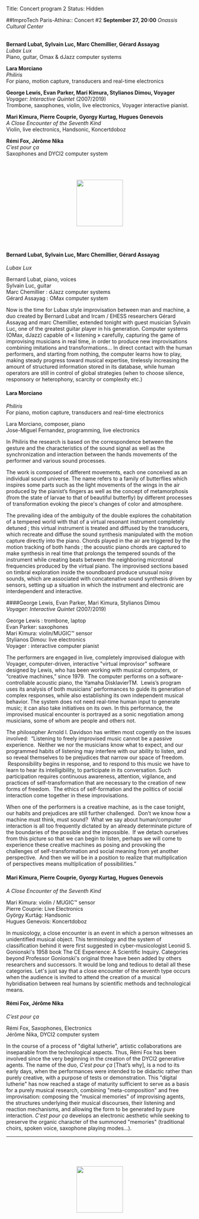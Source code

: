 Title: Concert program 2
Status: Hidden

##ImproTech Paris-Athina::  Concert  #2
**September 27, 20:00** *Onassis Cultural Center*  
<br>

**Bernard Lubat, Sylvain Luc, Marc Chemillier, Gérard Assayag**  
*Lubax Lux*  
Piano, guitar, Omax & dJazz computer systems

**Lara Morciano**  
*Philiris*  
For piano, motion capture, transducers and real-time electronics

**George Lewis, Evan Parker, Mari Kimura, Stylianos Dimou, Voyager**  
*Voyager: Interactive Quintet* (2007/2019)  
Trombone, saxophones, violin, live electronics, Voyager interactive pianist.

**Mari Kimura, Pierre Couprie, Gyorgy Kurtag, Hugues Genevois**  
*A Close Encounter of the Seventh Kind*  
Violin, live electronics, Handsonic, Koncertdoboz

**Rémi Fox, Jérôme Nika**  
 *C’est pour ça*  
Saxophones and DYCI2 computer system

<br>
<br>

<p align="center">
<img src="../images/IKPoster_frag19.png" width="125" >
</p>

<br>
<br>


#### Bernard Lubat, Sylvain Luc, Marc Chemillier, Gérard Assayag
*Lubax Lux*  

Bernard Lubat, piano, voices  
Sylvain Luc, guitar  
Marc Chemillier : dJazz computer systems  
Gérard Assayag : OMax computer system  

Now is the time for Lubax style improvisation between man and machine, a duo created by Bernard Lubat and Ircam / EHESS researchers Gérard Assayag and marc Chemillier, extended tonight with guest musician  Sylvain Luc, one of the greatest guitar player in his generation. Computer systems (OMax, dJazz) capable of « listening » carefully, capturing the game of improvising musicians in real time, in order to produce new improvisations combining imitations and transformations... In direct contact with the human performers, and starting from nothing, the computer learns how to play, making steady progress toward musical expertise, tirelessly increasing the amount of structured information stored in its database, while human operators are still in control of global strategies (when to choose silence, responsory or heterophony, scarcity or complexity etc.)


#### Lara Morciano
*Philiris*  
For piano, motion capture, transducers and real-time electronics  

Lara Morciano, composer, piano  
Jose-Miguel Fernandez, programming, live electronics  

In Philiris the research is based on the correspondence between the gesture and the characteristics of the sound signal as well as the synchronization and interaction between the hands movements of the performer and various sound processes.

The work is composed of different movements, each one conceived as an individual sound universe. The name refers to a family of butterflies which inspires some parts such as the light movements of the wings in the air produced by the pianist’s fingers as well as the concept of metamorphosis (from the state of larvae to that of beautiful butterfly) by different processes of transformation evoking the piece's changes of color and atmosphere.

The prevailing idea of the ambiguity of the double explores the cohabitation of a tempered world with that of a virtual resonant instrument completely detuned ; this virtual instrument is treated and diffused by the transducers, which recreate and diffuse the sound synthesis manipulated with the motion capture directly into the piano.
Chords played in the air are triggered by the motion tracking of both hands ; the acoustic piano chords are captured to make synthesis in real time that prolongs the tempered sounds of the instrument while creating beats between the neighboring microtonal frequencies produced by the virtual piano. The improvised sections based on timbral exploration inside the soundboard produce unusual noisy sounds, which are associated with concatenative sound synthesis driven by sensors, setting up a situation in which the instrument and electronic are interdependent and interactive.


####George Lewis, Evan Parker, Mari Kimura, Stylianos Dimou  
*Voyager: Interactive Quintet* (2007/2019)

George Lewis : trombone, laptop  
Evan Parker: saxophones  
Mari Kimura: violin/MUGIC™ sensor  
Stylianos Dimou: live electronics  
Voyager : interactive computer pianist  

The performers are engaged in live, completely improvised dialogue with Voyager, computer-driven, interactive "virtual improvisor" software designed by Lewis, who has been working with musical computers, or “creative machines,” since 1979.  The computer performs on a software-controllable acoustic piano, the Yamaha DisklavierTM.  Lewis’s program uses its analysis of both musicians’ performances to guide its generation of complex responses, while also establishing its own independent musical behavior. The system does not need real-time human input to generate music; it can also take initiatives on its own. In this performance, the improvised musical encounter is portrayed as a sonic negotiation among musicians, some of whom are people and others not. 

The philosopher Arnold I. Davidson has written most cogently on the issues involved:  “Listening to freely improvised music cannot be a passive experience.  Neither we nor the musicians know what to expect, and our programmed habits of listening may interfere with our ability to listen, and so reveal themselves to be prejudices that narrow our space of freedom.  Responsibility begins in response, and to respond to this music we have to learn to hear its intelligibility, to participate in its conversation. Such participation requires continuous awareness, attention, vigilance, and practices of self-transformation that are necessary to the creation of new forms of freedom.  The ethics of self-formation and the politics of social interaction come together in these improvisations.

When one of the performers is a creative machine, as is the case tonight, our habits and prejudices are still further challenged.  Don’t we know how a machine must think, must sound?  What we say about human/computer interaction is all too frequently dictated by an already determinate picture of the boundaries of the possible and the impossible.  If we detach ourselves from this picture so that we can begin to listen, perhaps we will come to experience these creative machines as posing and provoking the challenges of self-transformation and social meaning from yet another perspective.  And then we will be in a position to realize that multiplication of perspectives means multiplication of possibilities.”



#### Mari Kimura, Pierre Couprie, Gyorgy Kurtag, Hugues Genevois
*A Close Encounter of the Seventh Kind*

Mari Kimura: violin / MUGIC™ sensor  
Pierre Couprie: Live Electronics  
György Kurtág: Handsonic  
Hugues Genevois: Koncertdoboz  

In musicology, a close encounter is an event in which a person witnesses an unidentified musical object. This terminology and the system of classification behind it were first suggested in cyber-musicologist Leonid S. Gonionski's 1958 book The CE Experience: A Scientific Inquiry. Categories beyond Professor Gonionski's original three have been added by others researchers and successors. It would be long and tedious to detail all these categories. Let's just say that a close encounter of the seventh type occurs when the audience is invited to attend the creation of a musical hybridisation between real humans by scientific methods and technological means.


#### Rémi Fox, Jérôme Nika
*C’est pour ça*  

Rémi Fox, Saxophones, Electronics  
Jérôme Nika, DYCI2 computer system  

In the course of a process of "digital lutherie", artistic collaborations are inseparable from the technological aspects. Thus, Rémi Fox has been involved since the very beginning in the creation of the DYCI2 generative agents. The name of the duo, *C’est pour ça* [That’s why], is a nod to its early days, when the performances were intended to be didactic rather than purely creative, with a purpose of tests or demonstration. This "digital lutherie" has now reached a stage of maturity sufficient to serve as a basis for a purely musical research, combining "meta-composition" and free improvisation: composing the "musical memories" of improvising agents, the structures underlying their musical discourses, their listening and reaction mechanisms, and allowing the form to be generated by pure interaction. *C’est pour ça* develops an electronic aesthetic while seeking to preserve the organic character of the summoned "memories" (traditional choirs, spoken voice, saxophone playing modes...).



---
<br>
<br>
<br>

<p align="center">
<img src="../images/IKPoster_frag20.png" width="125" >
</p>
